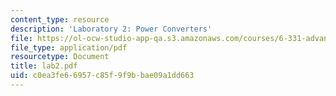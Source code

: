 ```yaml
---
content_type: resource
description: 'Laboratory 2: Power Converters'
file: https://ol-ocw-studio-app-qa.s3.amazonaws.com/courses/6-331-advanced-circuit-techniques-spring-2002/c0ea3fe66957c85f9f9bbae09a1dd663_lab2.pdf
file_type: application/pdf
resourcetype: Document
title: lab2.pdf
uid: c0ea3fe6-6957-c85f-9f9b-bae09a1dd663
---
```


